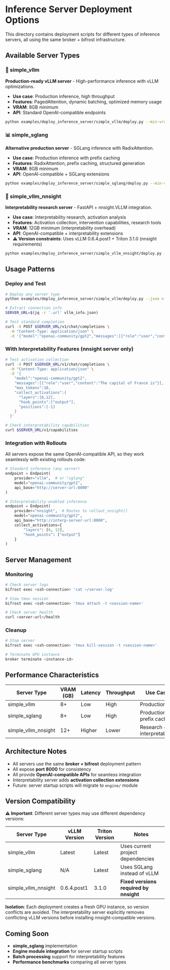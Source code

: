 # Inference Server Deployment Options

This directory contains deployment scripts for different types of inference servers, all using the same broker + bifrost infrastructure.

## Available Server Types

### 🚀 simple_vllm
**Production-ready vLLM server** - High-performance inference with vLLM optimizations.

- **Use case**: Production inference, high throughput
- **Features**: PagedAttention, dynamic batching, optimized memory usage
- **VRAM**: 8GB minimum
- **API**: Standard OpenAI-compatible endpoints

```bash
python examples/deploy_inference_server/simple_vllm/deploy.py --min-vram 8 --max-price 0.40
```

### 📊 simple_sglang  
**Alternative production server** - SGLang inference with RadixAttention.

- **Use case**: Production inference with prefix caching
- **Features**: RadixAttention, prefix caching, structured generation
- **VRAM**: 8GB minimum  
- **API**: OpenAI-compatible + SGLang extensions

```bash
python examples/deploy_inference_server/simple_sglang/deploy.py --min-vram 8 --max-price 0.40
```

### 🧠 simple_vllm_nnsight
**Interpretability research server** - FastAPI + nnsight.VLLM integration.

- **Use case**: Interpretability research, activation analysis
- **Features**: Activation collection, intervention capabilities, research tools
- **VRAM**: 12GB minimum (interpretability overhead)
- **API**: OpenAI-compatible + interpretability extensions
- **⚠️ Version constraints**: Uses vLLM 0.6.4.post1 + Triton 3.1.0 (nnsight requirements)

```bash
python examples/deploy_inference_server/simple_vllm_nnsight/deploy.py --min-vram 12 --max-price 0.60
```

## Usage Patterns

### Deploy and Test
```bash
# Deploy any server type
python examples/deploy_inference_server/simple_vllm/deploy.py --json > vllm_info.json

# Extract connection info
SERVER_URL=$(jq -r '.url' vllm_info.json)

# Test standard completion
curl -X POST $SERVER_URL/v1/chat/completions \
  -H "Content-Type: application/json" \
  -d '{"model":"openai-community/gpt2","messages":[{"role":"user","content":"Hello!"}],"max_tokens":20}'
```

### With Interpretability Features (nnsight server only)
```bash
# Test activation collection
curl -X POST $SERVER_URL/v1/chat/completions \
  -H "Content-Type: application/json" \
  -d '{
    "model":"openai-community/gpt2",
    "messages":[{"role":"user","content":"The capital of France is"}],
    "max_tokens":10,
    "collect_activations":{
      "layers":[6,12],
      "hook_points":["output"],
      "positions":[-1]
    }
  }'

# Check interpretability capabilities
curl $SERVER_URL/v1/capabilities
```

### Integration with Rollouts

All servers expose the same OpenAI-compatible API, so they work seamlessly with existing rollouts code:

```python
# Standard inference (any server)
endpoint = Endpoint(
    provider="vllm",  # or "sglang" 
    model="openai-community/gpt2",
    api_base="http://server-url:8000"
)

# Interpretability-enabled inference
endpoint = Endpoint(
    provider="nnsight",  # Routes to rollout_nnsight()
    model="openai-community/gpt2", 
    api_base="http://interp-server-url:8000",
    collect_activations={
        "layers": [6, 12],
        "hook_points": ["output"]
    }
)
```

## Server Management

### Monitoring
```bash
# Check server logs
bifrost exec <ssh-connection> 'cat ~/server.log'

# View tmux session
bifrost exec <ssh-connection> 'tmux attach -t <session-name>'

# Check server health
curl <server-url>/health
```

### Cleanup
```bash
# Stop server
bifrost exec <ssh-connection> 'tmux kill-session -t <session-name>'

# Terminate GPU instance
broker terminate <instance-id>
```

## Performance Characteristics

| Server Type | VRAM (GB) | Latency | Throughput | Use Case |
|-------------|-----------|---------|------------|----------|
| simple_vllm | 8+ | Low | High | Production |
| simple_sglang | 8+ | Low | High | Production + prefix caching |
| simple_vllm_nnsight | 12+ | Higher | Lower | Research + interpretability |

## Architecture Notes

- All servers use the same **broker + bifrost** deployment pattern
- All expose **port 8000** for consistency
- All provide **OpenAI-compatible APIs** for seamless integration
- Interpretability server adds **activation collection extensions**
- Future: server startup scripts will migrate to `engine/` module

## Version Compatibility

**⚠️ Important**: Different server types may use different dependency versions:

| Server Type | vLLM Version | Triton Version | Notes |
|-------------|--------------|----------------|-------|
| simple_vllm | Latest | Latest | Uses current project dependencies |
| simple_sglang | N/A | Latest | Uses SGLang instead of vLLM |
| simple_vllm_nnsight | 0.6.4.post1 | 3.1.0 | **Fixed versions required by nnsight** |

**Isolation**: Each deployment creates a fresh GPU instance, so version conflicts are avoided. The interpretability server explicitly removes conflicting vLLM versions before installing nnsight-compatible versions.

## Coming Soon

- **simple_sglang** implementation
- **Engine module integration** for server startup scripts  
- **Batch processing** support for interpretability features
- **Performance benchmarks** comparing all server types